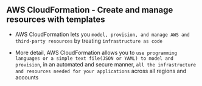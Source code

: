 ## AWS CloudFormation - Create and manage resources with templates

- AWS CloudFormation lets you `model, provision, and manage AWS and third-party resources` by treating `infrastructure as code`

- More detail, AWS CloudFormation allows you to `use programming languages or a simple text file(JSON or YAML) to model and provision`, in an automated and secure manner, `all the infrastructure and resources needed for your applications` across all regions and accounts
